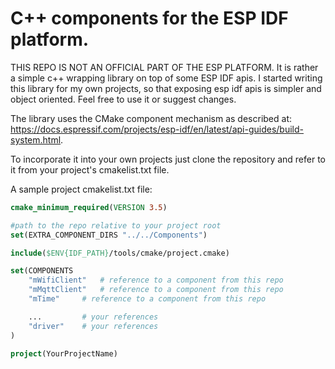 # C++ components for the ESP IDF platform.

THIS REPO IS NOT AN OFFICIAL PART OF THE ESP PLATFORM. 
It is rather a simple c++ wrapping library on top of some ESP IDF apis. I started writing this library for my own projects, so that exposing esp idf apis is simpler and object oriented. Feel free to use it or suggest changes.

The library uses the CMake component mechanism as described at: https://docs.espressif.com/projects/esp-idf/en/latest/api-guides/build-system.html.

To incorporate it into your own projects just clone the repository and refer to it from your project's cmakelist.txt file.

A sample project cmakelist.txt file:
```cmake
cmake_minimum_required(VERSION 3.5)

#path to the repo relative to your project root
set(EXTRA_COMPONENT_DIRS "../../Components")

include($ENV{IDF_PATH}/tools/cmake/project.cmake)

set(COMPONENTS
	"mWifiClient"	# reference to a component from this repo
	"mMqttClient"	# reference to a component from this repo
	"mTime"		# reference to a component from this repo

	...			# your references
	"driver"	# your references
)

project(YourProjectName)
```
